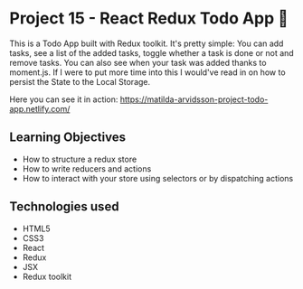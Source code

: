 # Project 15 - React Redux Todo App 📝
This is a Todo App built with Redux toolkit. It's pretty simple: You can add tasks, see a list of the added tasks, toggle whether a task is done or not and remove tasks. You can also see when your task was added thanks to moment.js. If I were to put more time into this I would've read in on how to persist the State to the Local Storage.

Here you can see it in action: https://matilda-arvidsson-project-todo-app.netlify.com/

## Learning Objectives
* How to structure a redux store
* How to write reducers and actions
* How to interact with your store using selectors or by dispatching actions

## Technologies used
* HTML5
* CSS3
* React
* Redux
* JSX
* Redux toolkit
